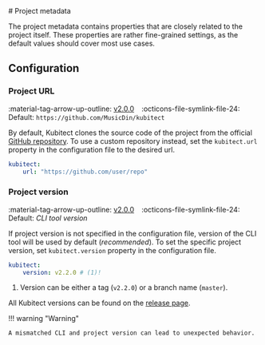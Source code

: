 [tag 2.0.0]: https://github.com/MusicDin/kubitect/releases/tag/v2.0.0

<div markdown="1" class="text-center">
# Project metadata
</div>

<div markdown="1" class="text-justify">

The project metadata contains properties that are closely related to the project itself.
These properties are rather fine-grained settings, as the default values should cover most use cases.

## Configuration

### Project URL

:material-tag-arrow-up-outline: [v2.0.0][tag 2.0.0]
&ensp;
:octicons-file-symlink-file-24: Default: `https://github.com/MusicDin/kubitect`

By default, Kubitect clones the source code of the project from the official [GitHub repository](https://github.com/MusicDin/kubitect).
To use a custom repository instead, set the `kubitect.url` property in the configuration file to the desired url.

```yaml
kubitect:
    url: "https://github.com/user/repo"
```

### Project version

:material-tag-arrow-up-outline: [v2.0.0][tag 2.0.0]
&ensp;
:octicons-file-symlink-file-24: Default: *CLI tool version*

If project version is not specified in the configuration file, version of the CLI tool will be used by default (*recommended*).
To set the specific project version, set `kubitect.version` property in the configuration file.

```yaml
kubitect:
    version: v2.2.0 # (1)!
```

1. Version can be either a tag (`v2.2.0`) or a branch name (`master`).

All Kubitect versions can be found on the [release page](https://github.com/MusicDin/kubitect/releases).

!!! warning "Warning"

    A mismatched CLI and project version can lead to unexpected behavior.

</div>
